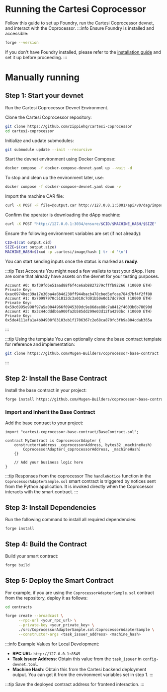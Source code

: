 # Running the Cartesi Coprocessor

Follow this guide to set up Foundry, run the Cartesi Coprocessor devnet, and interact with the Coprocessor.
:::info Ensure Foundry is installed and accessible:

```bash
forge --version
```

If you don't have Foundry installed, please refer to the [installation guide](../installation.md#install-foundry) and set it up before proceeding.
:::

# Manually running

## Step 1: Start your devnet

Run the Cartesi Coprocessor Devnet Environment.

Clone the Cartesi Coprocessor repository:

```bash
git clone https://github.com/zippiehq/cartesi-coprocessor
cd cartesi-coprocessor
```

Initialize and update submodules:

```bash
git submodule update --init --recursive
```

Start the devnet environment using Docker Compose:

```bash
docker compose -f docker-compose-devnet.yaml up --wait -d
```

To stop and clean up the environment later, use:

```bash
docker compose -f docker-compose-devnet.yaml down -v
```

Import the machine CAR file:

```bash
curl -X POST -F file=@output.car http://127.0.0.1:5001/api/v0/dag/import
```

Confirm the operator is downloading the dApp machine:

```bash
curl -X POST "http://127.0.0.1:3034/ensure/$CID/$MACHINE_HASH/$SIZE"
```

Ensure the following environment variables are set (if not already):

```bash
CID=$(cat output.cid)
SIZE=$(cat output.size)
MACHINE_HASH=$(xxd -p .cartesi/image/hash | tr -d '\n')
```

You can start sending inputs once the status is marked as **ready**.

:::tip Test Accounts
You might need a few wallets to test your dApp. Here are some that already have assets on the devnet for your testing purposes.

```
Account #0: 0xf39fd6e51aad88f6f4ce6ab8827279cfffb92266 (10000 ETH) Private Key: 0xac0974bec39a17e36ba4a6b4d238ff944bacb478cbed5efcae784d7bf4f2ff80
Account #1: 0x70997970c51812dc3a010c7d01b50e0d17dc79c8 (10000 ETH) Private Key: 0x59c6995e998f97a5a0044966f0945389dc9e86dae88c7a8412f4603b6b78690d
Account #2: 0x3c44cdddb6a900fa2b585dd299e03d12fa4293bc (10000 ETH) Private Key: 0x5de4111afa1a4b94908f83103eb1f1706367c2e68ca870fc3fb9a804cdab365a
```

:::

:::tip Using the template
You can optionally clone the base contract template for reference and implementation:

```bash
git clone https://github.com/Mugen-Builders/coprocessor-base-contract
```

:::

## Step 2: Install the Base Contract

Install the base contract in your project:

```bash
forge install https://github.com/Mugen-Builders/coprocessor-base-contract --no-commit
```

### Import and Inherit the Base Contract

Add the base contract to your project:

```solidity
import "cartesi-coprocessor-base-contract/BaseContract.sol";

contract MyContract is CoprocessorAdapter {
    constructor(address _coprocessorAddress, bytes32 _machineHash)
        CoprocessorAdapter(_coprocessorAddress, _machineHash)
    {}

    // Add your business logic here
}
```

:::tip Responses from the coprocessor
The `handleNotice` function in the `CoprocessorAdapterSample.sol` smart contract is triggered by notices sent from the Python application. It is invoked directly when the Coprocessor interacts with the smart contract.
:::

## Step 3: Install Dependencies

Run the following command to install all required dependencies:

```bash
forge install
```

## Step 4: Build the Contract

Build your smart contract:

```bash
forge build
```

## Step 5: Deploy the Smart Contract

For example, if you are using the `CoprocessorAdapterSample.sol` contract from the repository, deploy it as follows:

```bash
cd contracts
```

```bash
forge create --broadcast \
      --rpc-url <your_rpc_url> \
      --private-key <your_private_key> \
      ./src/CoprocessorAdapterSample.sol:CoprocessorAdapterSample \
      --constructor-args <task_issuer_address> <machine_hash>
```

:::info Example Values for Local Development:

- **RPC URL**: `http://127.0.0.1:8545`
- **Task Issuer Address**: Obtain this value from the `task_issuer` in `config-devnet.toml`.
- **Machine Hash**: Obtain this from the Cartesi backend deployment output. You can get it from the environment variables set in step 1.
  :::

:::tip
Save the deployed contract address for frontend interaction.
:::
